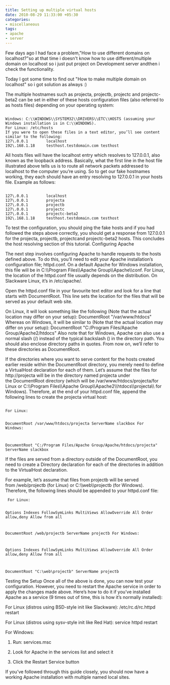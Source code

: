 ```yaml
---
title: Setting up multiple virtual hosts
date: 2010-08-29 11:33:00 +05:30
categories:
- miscellaneous
tags:
- apache
- server
---
```


<p>Few days ago I had face a problem,"How to use different domains on localhost?"so at that time i doesn't know how to use different/multiple domain on localhost so i just put project on Development server andthen i check the functionality.</p>
<p>
Today I got some time to find out "How to make multiple domain on localhost"
so i got solution as always :)
</p>
<p>
The multiple hostnames such as projecta, projectb, projectc and projectc-beta2 can be set in either of these hosts configuration files (also referred to as hosts files) depending on your operating system:
</p>
<code>
Windows: C:\\WINDOWS\\SYSTEM32\\DRIVERS\\ETC\\HOSTS (assuming your Windows installation is in C:\\WINDOWS).
For Linux: /etc/hosts
If you were to open these files in a text editor, you’ll see content similar to the following:
127\.0.0.1        localhost
192\.168.1.18     testhost.testdomain.com testhost
</code>
<p>
All hosts files will have the localhost entry which resolves to 127.0.0.1, also known as the loopback address. Basically, what the first line in the host file illustrated above tells us is to route all network packets addressed to localhost to the computer you’re using.
So to get our fake hostnames working, they each should have an entry resolving to 127.0.0.1 in your hosts file. Example as follows:
</p>
<code>
127\.0.0.1        localhost
127\.0.0.1        projecta
127\.0.0.1        projectb
127\.0.0.1        projectc
127\.0.0.1        projectc-beta2
192\.168.1.18     testhost.testdomain.com testhost
</code>
<p>
To test the configuration, you should ping the fake hosts and if you had followed the steps above correctly, you should get a response from 127.0.0.1 for the projecta, projectb, projectcand projectc-beta2 hosts. This concludes the host resolving section of this tutorial.
Configuring Apache</p>
<p>
The next step involves configuring Apache to handle requests to the hosts defined above. To do this, you’ll need to edit your Apache installation’s configuration file; httpd.conf. On a default Apache for Windows installation, this file will be in C:\\Program Files\\Apache Group\\Apache\\conf. For Linux, the location of the httpd.conf file usually depends on the distribution. On Slackware Linux, it’s in /etc/apache/.</p><p>
Open the httpd.conf file in your favourite text editor and look for a line that starts with DocumentRoot. This line sets the location for the files that will be served as your default web site.</p><p>
On Linux, it will look something like the following (Note that the actual location may differ on your setup):
DocumentRoot "/var/www/htdocs"
Whereas on Windows, it will be similar to (Note that the actual location may differ on your setup):
DocumentRoot "C:/Program Files/Apache Group/Apache2/htdocs"
Also note that for Windows, Apache can also use a normal slash (/) instead of the typical backslash () in the directory path. You should also enclose directory paths in quotes. From now on, we’ll refer to these directories as DocumentRoot.</p>
<p>
If the directories where you want to serve content for the hosts created earlier reside within the DocumentRoot directory, you merely need to define a VirtualHost declaration for each of them. Let’s assume that the files for http://projecta will be in the directory named projecta under the DocumentRoot directory (which will be /var/www/htdocs/projecta/for Linux or C:\\Program Files\\Apache Group\\Apache2\\htdocs\\projecta\\ for Windows).
Therefore, at the end of your httpd.conf file, append the following lines to create the projecta virtual host:
</p>
<code>
For Linux:

DocumentRoot /var/www/htdocs/projecta
ServerName slackbox
For Windows:

DocumentRoot "C:/Program Files/Apache Group/Apache/htdocs/projecta"
ServerName slackbox
</code>
<p>
If the files are served from a directory outside of the DocumentRoot, you need to create a Directory declaration for each of the directories in addition to the VirtualHost declaration.</p>
<p>
For example, let’s assume that files from projectb will be served from /web/projectb (for Linux) or C:\\web\\projectb (for Windows). Therefore, the following lines should be appended to your httpd.conf file:
</p>
<code> For Linux:

Options Indexes FollowSymLinks MultiViews
AllowOverride All
Order allow,deny
Allow from all

DocumentRoot /web/projectb
ServerName projectb
For Windows:

Options Indexes FollowSymLinks MultiViews
AllowOverride All
Order allow,deny
Allow from all

DocumentRoot "C:\\web\\projectb"
ServerName projectb
</code><p>
Testing the Setup
Once all of the above is done, you can now test your configuration. However, you need to restart the Apache service in order to apply the changes made above. Here’s how to do it if you’ve installed Apache as a service (9 times out of time, this is how it’s normally installed):</p><p>
For Linux (distros using BSD-style init like Slackware):
/etc/rc.d/rc.httpd restart</p><p>
For Linux (distros using sysv-style init like Red Hat):
service httpd restart</p><p>
For Windows:

1. Run: services.msc <br/>

2. Look for Apache in the services list and select it<br/>

3. Click the Restart Service button<br/>
   </p>
<p>
   If you’ve followed through this guide closely, you should now have a working Apache installation with multiple named local sites.
   </p>